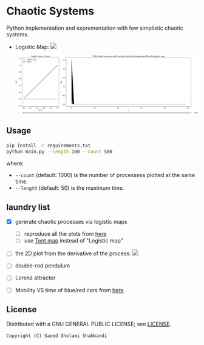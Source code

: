 # Chaotic Systems

Python implementation and exprementation with few simplistic chaotic systems.
<!-- Also intended as an scaffold for starting python projects. -->

* Logistic Map: <img src="https://render.githubusercontent.com/render/math?math=x_{t %2B 1}=rx_{t}(x_{t} %2B 1)">  
  <p align="center">
      <img src="https://github.com/saeedghsh/ChaoticSystems/blob/master/animation.gif" width="900">
  </p>

## Usage
```bash
pip install -r requirements.txt
python main.py --length 100 --count 500
```
where:
  * `--count` (default: 1000) is the number of processess plotted at the same time.
  * `--length` (default: 50) is the maximum time.

## laundry list
* [x] gererate chaotic processes via logistic maps
  - [ ] reproduce all the plots from [here](https://en.wikipedia.org/wiki/Logistic_map)
  - [ ] use [Tent map](https://en.wikipedia.org/wiki/Tent_map) instead of "Logistic map"
* [ ] the 2D plot from the derivative of the process: <img src="https://render.githubusercontent.com/render/math?math=(x,y)=(dX_{t}, dX_{t %2B 1})">

* [ ] double-rod pendulum
* [ ] Lorenz attractor 
* [ ] Mobility VS time of blue/red cars from [here](https://en.wikipedia.org/wiki/Chaos_theory)


## License
Distributed with a GNU GENERAL PUBLIC LICENSE; see [LICENSE](https://github.com/saeedghsh/ChaoticSystems/blob/master/LICENSE).
```
Copyright (C) Saeed Gholami Shahbandi
```
